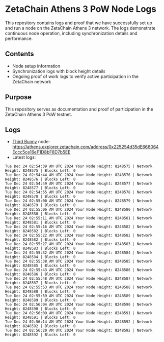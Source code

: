 # ZetaChain Athens 3 PoW Node Logs
This repository contains logs and proof that we have successfully set up and run a node on the ZetaChain Athens 3 network. The logs demonstrate continuous node operation, including synchronization details and performance.

## Contents
- Node setup information
- Synchronization logs with block height details
- Ongoing proof of work logs to verify active participation in the ZetaChain network

## Purpose
This repository serves as documentation and proof of participation in the ZetaChain Athens 3 PoW testnet.

## Logs

- [Third Bunny](https://thirdbunny.xyz/) node: https://athens.explorer.zetachain.com/address/0x225254d35dE666064Eccc5ce16eF1D8bF8D7b5EE
- Latest logs:
```
Tue Dec 24 02:54:39 AM UTC 2024 Your Node Height: 8248575 | Network Height: 8248575 | Blocks Left: 0
Tue Dec 24 02:54:44 AM UTC 2024 Your Node Height: 8248576 | Network Height: 8248576 | Blocks Left: 0
Tue Dec 24 02:54:49 AM UTC 2024 Your Node Height: 8248577 | Network Height: 8248577 | Blocks Left: 0
Tue Dec 24 02:54:55 AM UTC 2024 Your Node Height: 8248578 | Network Height: 8248578 | Blocks Left: 0
Tue Dec 24 02:55:00 AM UTC 2024 Your Node Height: 8248579 | Network Height: 8248579 | Blocks Left: 0
Tue Dec 24 02:55:06 AM UTC 2024 Your Node Height: 8248580 | Network Height: 8248580 | Blocks Left: 0
Tue Dec 24 02:55:11 AM UTC 2024 Your Node Height: 8248581 | Network Height: 8248581 | Blocks Left: 0
Tue Dec 24 02:55:16 AM UTC 2024 Your Node Height: 8248582 | Network Height: 8248582 | Blocks Left: 0
Tue Dec 24 02:55:22 AM UTC 2024 Your Node Height: 8248582 | Network Height: 8248582 | Blocks Left: 0
Tue Dec 24 02:55:27 AM UTC 2024 Your Node Height: 8248583 | Network Height: 8248583 | Blocks Left: 0
Tue Dec 24 02:55:32 AM UTC 2024 Your Node Height: 8248584 | Network Height: 8248584 | Blocks Left: 0
Tue Dec 24 02:55:38 AM UTC 2024 Your Node Height: 8248585 | Network Height: 8248585 | Blocks Left: 0
Tue Dec 24 02:55:43 AM UTC 2024 Your Node Height: 8248586 | Network Height: 8248586 | Blocks Left: 0
Tue Dec 24 02:55:48 AM UTC 2024 Your Node Height: 8248587 | Network Height: 8248587 | Blocks Left: 0
Tue Dec 24 02:55:53 AM UTC 2024 Your Node Height: 8248588 | Network Height: 8248588 | Blocks Left: 0
Tue Dec 24 02:55:59 AM UTC 2024 Your Node Height: 8248589 | Network Height: 8248589 | Blocks Left: 0
Tue Dec 24 02:56:04 AM UTC 2024 Your Node Height: 8248590 | Network Height: 8248590 | Blocks Left: 0
Tue Dec 24 02:56:09 AM UTC 2024 Your Node Height: 8248591 | Network Height: 8248591 | Blocks Left: 0
Tue Dec 24 02:56:14 AM UTC 2024 Your Node Height: 8248592 | Network Height: 8248592 | Blocks Left: 0
Tue Dec 24 02:56:20 AM UTC 2024 Your Node Height: 8248592 | Network Height: 8248592 | Blocks Left: 0
```
